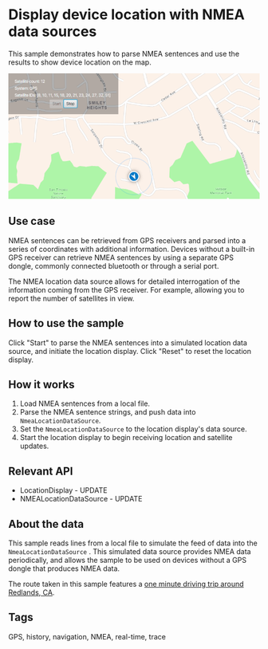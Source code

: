 # Display device location with NMEA data sources

This sample demonstrates how to parse NMEA sentences and use the results to show device location on the map.

![Image of display device location with nmea data sources](DisplayDeviceLocationWithNMEADataSources.png)

## Use case

NMEA sentences can be retrieved from GPS receivers and parsed into a series of coordinates with additional information. Devices without a built-in GPS receiver can retrieve NMEA sentences by using a separate GPS dongle, commonly connected bluetooth or through a serial port.

The NMEA location data source allows for detailed interrogation of the information coming from the GPS receiver. For example, allowing you to report the number of satellites in view.

## How to use the sample

Click "Start" to parse the NMEA sentences into a simulated location data source, and initiate the location display. Click "Reset" to reset the location display.

## How it works

1. Load NMEA sentences from a local file.
2. Parse the NMEA sentence strings, and push data into `NmeaLocationDataSource`.
3. Set the `NmeaLocationDataSource` to the location display's data source.
4. Start the location display to begin receiving location and satellite updates.

## Relevant API

* LocationDisplay - UPDATE
* NMEALocationDataSource - UPDATE

## About the data

This sample reads lines from a local file to simulate the feed of data into the `NmeaLocationDataSource` . This simulated data source provides NMEA data periodically, and allows the sample to be used on devices without a GPS dongle that produces NMEA data.

The route taken in this sample features a [one minute driving trip around Redlands, CA](https://arcgis.com/home/item.html?id=d5bad9f4fee9483791e405880fb466da).

## Tags
GPS, history, navigation, NMEA, real-time, trace